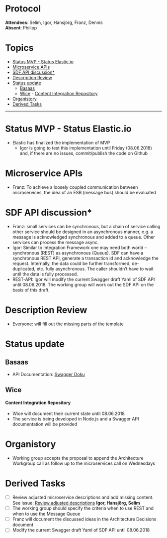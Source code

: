 # Protocol
**Attendees**: Selim, Igor, Hansjörg, Franz, Dennis <br>
**Absent**: Philipp

<!-- TOC depthFrom:1 depthTo:6 withLinks:1 updateOnSave:1 orderedList:0 -->

# Topics

- [Status MVP - Status Elastic.io](#status-mvp---status-elasticio)
- [Microservice APIs](#microservice-apis)
- [SDF API discussion*](#sdf-api-discussion)
- [Description Review](#description-review)
- [Status update](#status-update)
	- [Basaas](#basaas)
	- [Wice](#wice)
			- [Content Integration Repository](#content-integration-repository)
- [Organistory](#organistory)
- [Derived Tasks](#derived-tasks)


<!-- /TOC -->

---

# Status MVP - Status Elastic.io
* Elastic has finalized the implementation of MVP
   * Igor is going to test this implementation until Friday (08.06.2018) and, if there are no issues, commit/publish the code on Github

# Microservice APIs
* Franz: To achieve a loosely coupled communication between microservices, the idea of an ESB (message bus) should be evaluated

# SDF API discussion*
  * Franz: small services can be synchronous, but a chain of service calling other service should be designed in an asynchronous manner, e.g. a message is acknowledged synchronous and added to a queue. Other services can process the message async.
   * Igor: Similar to Integration Framework one may need both world – synchronous (REST) as asynchronous (Queue). SDF can have a synchronous REST API, generate a transaction id and acknowledge the request. Internally, the data could be further transformed, de-duplicated, etc. fully asynchronous. The caller shouldn’t have to wait until the data is fully processed.
   * REST-API: Igor will modify the current Swagger draft Yaml of SDF API until 08.06.2018. The working group will work out the SDF API on the basis of this draft.

# Description Review
* Everyone: will fill out the missing parts of the template

# Status update
## Basaas
- API Documentation: [Swagger Doku](https://account.basaasdev.de/api-docs/ )

## Wice
#### Content Integration Repository
* Wice will document their current state until 08.06.2018
* The service is being developed in Node.js and a Swagger API documentation will be provided

# Organistory
 * Working group accepts the proposal to append the Architecture Workgroup call as follow up to the microservices call on Wednesdays

# Derived Tasks
- [ ] Review adjusted microservice descriptions and add missing content. See issue: [Review adjusted descriptions](https://github.com/openintegrationhub/Microservices/blob/master/Protocols/2018-05-16WorkgroupCall.md#boards?repos=110119585) **Igor, Hansjörg, Selim**
- [ ] The working group should specify the criteria when to use REST and when to use the Message Queue
- [ ] Franz will document the discussed ideas in the Architecture Decisions document
- [ ] Modify the current Swagger draft Yaml of SDF API until 08.06.2018

